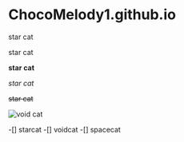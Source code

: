 # ChocoMelody1.github.io


star cat

star cat

**star cat**

*star cat*

~~star cat~~


![void cat](https://dangerfield.com.au/cdn/shop/products/BWFW076_001_1.jpg?v=1695875717)

-[] starcat
-[] voidcat
-[] spacecat
